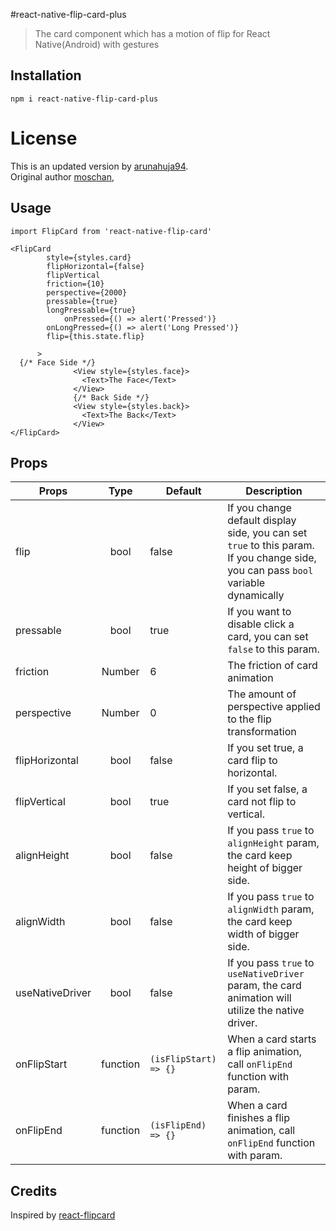 #react-native-flip-card-plus

> The card component which has a motion of flip for React Native(Android) with gestures


## Installation

`npm i react-native-flip-card-plus`

# License
This is an updated version by [arunahuja94](https://github.com/arunahuja94). <br/>
Original author [moschan](https://github.com/moschan/react-native-flip-card),

## Usage

```
import FlipCard from 'react-native-flip-card'

<FlipCard
        style={styles.card}
        flipHorizontal={false}
        flipVertical
        friction={10}
        perspective={2000}
        pressable={true}
        longPressable={true}
		    onPressed={() => alert('Pressed')}
        onLongPressed={() => alert('Long Pressed')}
        flip={this.state.flip}
        
      >
  {/* Face Side */}
              <View style={styles.face}>
                <Text>The Face</Text>
              </View>
              {/* Back Side */}
              <View style={styles.back}>
                <Text>The Back</Text>
              </View>
</FlipCard>
```

## Props


| Props              | Type       | Default                   | Description  |
| -------------------|:----------:| ------------------------- | ------------ |
| flip               | bool       | false                     | If you change default display side, you can set `true` to this param. If you change side, you can pass `bool` variable dynamically |
| pressable          | bool       | true                      | If you want to disable click a card, you can set `false` to this param. |
| friction           | Number     | 6                         | The friction of card animation |
| perspective        | Number     | 0                         | The amount of perspective applied to the flip transformation |
| flipHorizontal     | bool       | false                     | If you set true, a card flip to horizontal. |
| flipVertical       | bool       | true                      | If you set false, a card not flip to vertical. |
| alignHeight        | bool       | false                     | If you pass `true` to `alignHeight` param, the card keep height of bigger side. |
| alignWidth         | bool       | false                     | If you pass `true` to `alignWidth` param, the card keep width of bigger side. |
| useNativeDriver    | bool       | false                     | If you pass `true` to `useNativeDriver` param, the card animation will utilize the native driver. |
| onFlipStart        | function   | `(isFlipStart) => {}`     | When a card starts a flip animation, call `onFlipEnd` function with param. |
| onFlipEnd          | function   | `(isFlipEnd) => {}`       | When a card finishes a flip animation, call `onFlipEnd` function with param. |

 

## Credits

Inspired by [react-flipcard](https://github.com/mzabriskie/react-flipcard)


